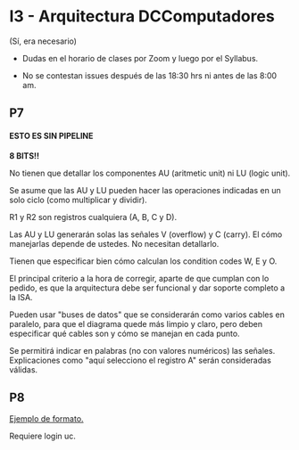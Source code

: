 # I3 - Arquitectura DCComputadores

(Sí, era necesario)

* Dudas en el horario de clases por Zoom y luego por el Syllabus.

* No se contestan issues después de las 18:30 hrs ni antes de las 8:00 am.


## P7 

#### ESTO ES SIN PIPELINE

**8 BITS!!**

No tienen que detallar los componentes AU (aritmetic unit) ni LU (logic unit).

Se asume que las AU y LU pueden hacer las operaciones indicadas en un solo ciclo (como multiplicar y dividir).

R1 y R2 son registros cualquiera (A, B, C y D).

Las AU y LU generarán solas las señales V (overflow) y C (carry). El cómo manejarlas depende de ustedes. No necesitan detallarlo.

Tienen que especificar bien cómo calculan los condition codes W, E y O.

El principal criterio a la hora de corregir, aparte de que cumplan con lo pedido, es que la arquitectura debe ser funcional y dar soporte completo a la ISA.

Pueden usar "buses de datos" que se considerarán como varios cables en paralelo, para que el diagrama quede más limpio y claro, pero deben especificar qué cables son y cómo se manejan en cada punto.

Se permitirá indicar en palabras (no con valores numéricos) las señales. Explicaciones como "aquí selecciono el registro A" serán consideradas válidas.

## P8

[Ejemplo de formato.](https://docs.google.com/spreadsheets/d/1lbahoOTcLA93mRkzRJ1kMJLca_aOQA91pjU8y6315rQ/edit?usp=sharing)

Requiere login uc.
